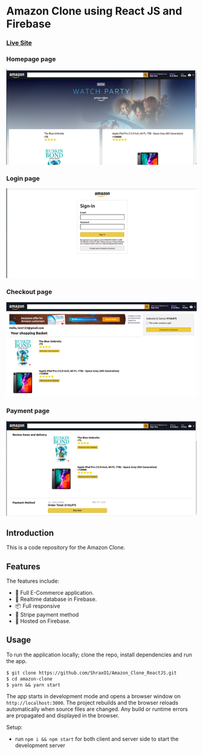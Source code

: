 # Amazon Clone using React JS and Firebase

### [Live Site](https://clone-e45b3.firebaseapp.com/)

### Homepage page
![Title-image](./images/ss1.png)

### Login page
![Title-image](./images/ss2.png)

### Checkout page
![Title-image](./images/ss3.png)

### Payment page
![Title-image](./images/ss4.png)

## Introduction
This is a code repository for the Amazon Clone.

## Features

The features include:

* 📝 Full E-Commerce application.
* 📡 Realtime database in Firebase.
* 📦 Full responsive
* 💬 Stripe payment method
* 📡 Hosted on Firebase.

<!-- ## Components -->

## Usage

To run the application locally; clone the repo, install dependencies and run the app.

```
$ git clone https://github.com/ShraxO1/Amazon_Clone_ReactJS.git
$ cd amazon-clone
$ yarn && yarn start
```

The app starts in development mode and opens a browser window on `http://localhost:3000`. The project rebuilds and the browser reloads automatically when source files are changed. Any build or runtime errors are propagated and displayed in the browser.

Setup:
- run ```npm i && npm start``` for both client and server side to start the development server
